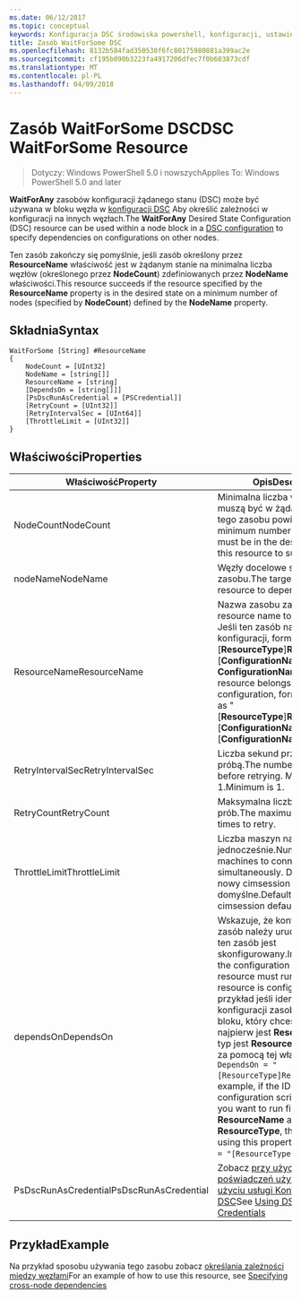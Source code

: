 ```yaml
---
ms.date: 06/12/2017
ms.topic: conceptual
keywords: Konfiguracja DSC środowiska powershell, konfiguracji, ustawienia
title: Zasób WaitForSome DSC
ms.openlocfilehash: 8132b584fad350530f6fc80175980881a399ac2e
ms.sourcegitcommit: cf195b090b3223fa4917206dfec7f0b603873cdf
ms.translationtype: MT
ms.contentlocale: pl-PL
ms.lasthandoff: 04/09/2018
---
```

# <a name="dsc-waitforsome-resource"></a><span data-ttu-id="a157e-103">Zasób WaitForSome DSC</span><span class="sxs-lookup"><span data-stu-id="a157e-103">DSC WaitForSome Resource</span></span>

> <span data-ttu-id="a157e-104">Dotyczy: Windows PowerShell 5.0 i nowszych</span><span class="sxs-lookup"><span data-stu-id="a157e-104">Applies To: Windows PowerShell 5.0 and later</span></span>

<span data-ttu-id="a157e-105">**WaitForAny** zasobów konfiguracji żądanego stanu (DSC) może być używana w bloku węzła w [konfiguracji DSC](configurations.md) Aby określić zależności w konfiguracji na innych węzłach.</span><span class="sxs-lookup"><span data-stu-id="a157e-105">The **WaitForAny** Desired State Configuration (DSC) resource can be used within a node block in a [DSC configuration](configurations.md) to specify dependencies on configurations on other nodes.</span></span>

<span data-ttu-id="a157e-106">Ten zasób zakończy się pomyślnie, jeśli zasób określony przez **ResourceName** właściwość jest w żądanym stanie na minimalna liczba węzłów (określonego przez **NodeCount**) zdefiniowanych przez **NodeName**  właściwości.</span><span class="sxs-lookup"><span data-stu-id="a157e-106">This resource succeeds if the resource specified by the **ResourceName** property is in the desired state on a minimum number of nodes (specified by **NodeCount**) defined by the **NodeName** property.</span></span>


## <a name="syntax"></a><span data-ttu-id="a157e-107">Składnia</span><span class="sxs-lookup"><span data-stu-id="a157e-107">Syntax</span></span>

```
WaitForSome [String] #ResourceName
{
    NodeCount = [UInt32]
    NodeName = [string[]]
    ResourceName = [string]
    [DependsOn = [string[]]]
    [PsDscRunAsCredential = [PSCredential]]
    [RetryCount = [UInt32]]
    [RetryIntervalSec = [UInt64]]
    [ThrottleLimit = [UInt32]]
}
```

## <a name="properties"></a><span data-ttu-id="a157e-108">Właściwości</span><span class="sxs-lookup"><span data-stu-id="a157e-108">Properties</span></span>

|  <span data-ttu-id="a157e-109">Właściwość</span><span class="sxs-lookup"><span data-stu-id="a157e-109">Property</span></span>  |  <span data-ttu-id="a157e-110">Opis</span><span class="sxs-lookup"><span data-stu-id="a157e-110">Description</span></span>   |
|---|---|
| <span data-ttu-id="a157e-111">NodeCount</span><span class="sxs-lookup"><span data-stu-id="a157e-111">NodeCount</span></span>| <span data-ttu-id="a157e-112">Minimalna liczba węzłów, które muszą być w żądanym stanie dla tego zasobu powiodło się.</span><span class="sxs-lookup"><span data-stu-id="a157e-112">The minimum number of nodes that must be in the desired state for this resource to succeed.</span></span>|
| <span data-ttu-id="a157e-113">nodeName</span><span class="sxs-lookup"><span data-stu-id="a157e-113">NodeName</span></span>| <span data-ttu-id="a157e-114">Węzły docelowe są zależne od zasobu.</span><span class="sxs-lookup"><span data-stu-id="a157e-114">The target nodes of the resource to depend on.</span></span>|
| <span data-ttu-id="a157e-115">ResourceName</span><span class="sxs-lookup"><span data-stu-id="a157e-115">ResourceName</span></span>| <span data-ttu-id="a157e-116">Nazwa zasobu zależne.</span><span class="sxs-lookup"><span data-stu-id="a157e-116">The resource name to depend on.</span></span> <span data-ttu-id="a157e-117">Jeśli ten zasób należy do innej konfiguracji, format nazwy jako "[__ResourceType__]__ResourceName__:: [__ConfigurationName__]:: [ __ConfigurationName__] "</span><span class="sxs-lookup"><span data-stu-id="a157e-117">If this resource belongs to a different configuration, format the name as "[__ResourceType__]__ResourceName__::[__ConfigurationName__]::[__ConfigurationName__]"</span></span>|
| <span data-ttu-id="a157e-118">RetryIntervalSec</span><span class="sxs-lookup"><span data-stu-id="a157e-118">RetryIntervalSec</span></span>| <span data-ttu-id="a157e-119">Liczba sekund przed ponowną próbą.</span><span class="sxs-lookup"><span data-stu-id="a157e-119">The number of seconds before retrying.</span></span> <span data-ttu-id="a157e-120">Minimalną jest 1.</span><span class="sxs-lookup"><span data-stu-id="a157e-120">Minimum is 1.</span></span>|
| <span data-ttu-id="a157e-121">RetryCount</span><span class="sxs-lookup"><span data-stu-id="a157e-121">RetryCount</span></span>| <span data-ttu-id="a157e-122">Maksymalna liczba ponownych prób.</span><span class="sxs-lookup"><span data-stu-id="a157e-122">The maximum number of times to retry.</span></span>|
| <span data-ttu-id="a157e-123">ThrottleLimit</span><span class="sxs-lookup"><span data-stu-id="a157e-123">ThrottleLimit</span></span>| <span data-ttu-id="a157e-124">Liczba maszyn nawiązać jednocześnie.</span><span class="sxs-lookup"><span data-stu-id="a157e-124">Number of machines to connect simultaneously.</span></span> <span data-ttu-id="a157e-125">Domyślna to nowy cimsession domyślne.</span><span class="sxs-lookup"><span data-stu-id="a157e-125">Default is new-cimsession default.</span></span>|
| <span data-ttu-id="a157e-126">dependsOn</span><span class="sxs-lookup"><span data-stu-id="a157e-126">DependsOn</span></span> | <span data-ttu-id="a157e-127">Wskazuje, że konfiguracja inny zasób należy uruchomić przed ten zasób jest skonfigurowany.</span><span class="sxs-lookup"><span data-stu-id="a157e-127">Indicates that the configuration of another resource must run before this resource is configured.</span></span> <span data-ttu-id="a157e-128">Na przykład jeśli identyfikator konfiguracji zasobu skryptu bloku, który chcesz uruchomić najpierw jest __ResourceName__ i jej typ jest __ResourceType__, składnia za pomocą tej właściwości jest `DependsOn = "[ResourceType]ResourceName"`.</span><span class="sxs-lookup"><span data-stu-id="a157e-128">For example, if the ID of the resource configuration script block that you want to run first is __ResourceName__ and its type is __ResourceType__, the syntax for using this property is `DependsOn = "[ResourceType]ResourceName"`.</span></span>|
| <span data-ttu-id="a157e-129">PsDscRunAsCredential</span><span class="sxs-lookup"><span data-stu-id="a157e-129">PsDscRunAsCredential</span></span> | <span data-ttu-id="a157e-130">Zobacz [przy użyciu poświadczeń użytkownika przy użyciu usługi Konfiguracja DSC](https://docs.microsoft.com/powershell/dsc/runasuser)</span><span class="sxs-lookup"><span data-stu-id="a157e-130">See [Using DSC with User Credentials](https://docs.microsoft.com/powershell/dsc/runasuser)</span></span> |


## <a name="example"></a><span data-ttu-id="a157e-131">Przykład</span><span class="sxs-lookup"><span data-stu-id="a157e-131">Example</span></span>

<span data-ttu-id="a157e-132">Na przykład sposobu używania tego zasobu zobacz [określania zależności między węzłami](crossNodeDependencies.md)</span><span class="sxs-lookup"><span data-stu-id="a157e-132">For an example of how to use this resource, see [Specifying cross-node dependencies](crossNodeDependencies.md)</span></span>